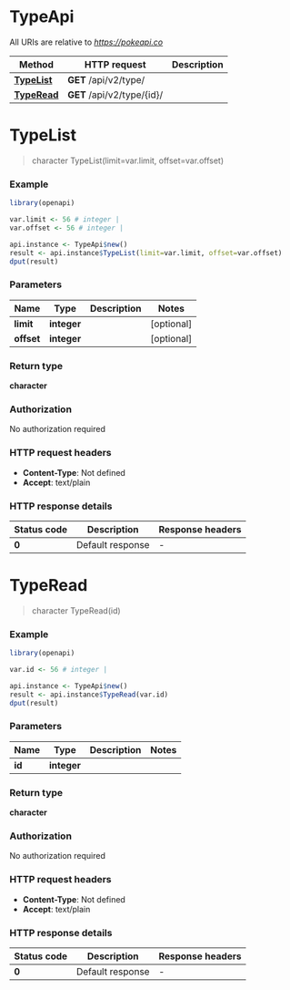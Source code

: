 # TypeApi

All URIs are relative to *https://pokeapi.co*

Method | HTTP request | Description
------------- | ------------- | -------------
[**TypeList**](TypeApi.md#TypeList) | **GET** /api/v2/type/ | 
[**TypeRead**](TypeApi.md#TypeRead) | **GET** /api/v2/type/{id}/ | 


# **TypeList**
> character TypeList(limit=var.limit, offset=var.offset)



### Example
```R
library(openapi)

var.limit <- 56 # integer | 
var.offset <- 56 # integer | 

api.instance <- TypeApi$new()
result <- api.instance$TypeList(limit=var.limit, offset=var.offset)
dput(result)
```

### Parameters

Name | Type | Description  | Notes
------------- | ------------- | ------------- | -------------
 **limit** | **integer**|  | [optional] 
 **offset** | **integer**|  | [optional] 

### Return type

**character**

### Authorization

No authorization required

### HTTP request headers

 - **Content-Type**: Not defined
 - **Accept**: text/plain

### HTTP response details
| Status code | Description | Response headers |
|-------------|-------------|------------------|
| **0** | Default response |  -  |

# **TypeRead**
> character TypeRead(id)



### Example
```R
library(openapi)

var.id <- 56 # integer | 

api.instance <- TypeApi$new()
result <- api.instance$TypeRead(var.id)
dput(result)
```

### Parameters

Name | Type | Description  | Notes
------------- | ------------- | ------------- | -------------
 **id** | **integer**|  | 

### Return type

**character**

### Authorization

No authorization required

### HTTP request headers

 - **Content-Type**: Not defined
 - **Accept**: text/plain

### HTTP response details
| Status code | Description | Response headers |
|-------------|-------------|------------------|
| **0** | Default response |  -  |

